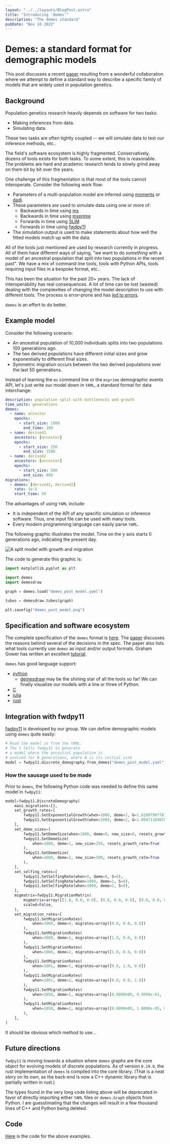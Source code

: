 ```yaml
---
layout: "../../layouts/BlogPost.astro"
title: "Introducing 'demes'"
description: "The demes standard"
pubDate: "Nov 16 2022"
---
```


# Demes: a standard format for demographic models

This post discusses a recent [paper](https://www.biorxiv.org/content/10.1101/2022.05.31.494112v1) resulting from a wonderful collaboration where we attempt to define a standard way to describe a specific family of models that are widely used in population genetics.

## Background

Population genetics research heavily depends on software for two tasks:

* Making inferences from data.
* Simulating data.

These two tasks are often tightly coupled -- we will simulate data to test our inference methods, etc..

The field's software ecosystem is highly fragmented.
Conservatively, dozens of tools exists for both tasks.
To some extent, this is reasonable.
The problems are hard and academic research tends to slowly grind away on them bit by bit over the years.

One challenge of this fragmentation is that most of the tools cannot interoperate.
Consider the following work flow:

* Parameters of a multi-population model are inferred using [moments](https://moments.readthedocs.io/en/main/) or [dadi](https://dadi.readthedocs.io/en/latest/).
* These parameters are used to simulate data using one or more of:
  * Backwards in time using [ms](https://home.uchicago.edu/~rhudson1/source/mksamples.html)
  * Backwards in time using [msprime](https://tskit.dev/msprime/docs/stable/intro.html)
  * Forwards in time using [SLiM](https://messerlab.org/slim/)
  * Forwards in time using [fwdpy11](https://molpopgen.github.io/fwdpy11)
* The simulation output is used to make statements about how well the fitted models match up with the data.
  
All of the tools just mentioned are used by research currently in progress.
All of them have different ways of saying, "we want to do *something* with a model of an ancestral population that split into two populations in the recent past".
We have a mix of command line tools, tools with Python APIs, tools requiring input files in a bespoke format, etc..

This has been the situation for the past 20+ years.
The lack of interoperability has real consequences.
A lot of time can be lost (wasted) dealing with the complexities of changing the model description to use with different tools.
The process is error-prone and has [led to errors](https://www.biorxiv.org/content/10.1101/2020.06.04.131284v1.full).

`demes` is an effort to do better.

## Example model

Consider the following scenario:

* An ancestral population of 10,000 individuals splits into two populations 100 generations ago.
* The two derived populations have different initial sizes and grow exponentially to different final sizes.
* Symmetric migration occurs between the two derived populations over the last 50 generations.

Instead of learning the `ms` command line or the `msprime` demographic events API, let's just write our model down in `YAML`, a standard format for data interchange:

```yaml
description: population split with bottlenecks and growth
time_units: generations
demes:
  - name: ancestor
    epochs:
      - start_size: 1000
        end_time: 100
  - name: derived1
    ancestors: [ancestor]
    epochs:
      - start_size: 250
        end_size: 1500
  - name: derived2
    ancestors: [ancestor]
    epochs:
      - start_size: 500
        end_size: 800
migrations:
  - demes: [derived1, derived2]
    rate: 1e-5
    start_time: 50
```

The advantages of using `YAML` include:

* It is independent of the API of any specific simulation or inference software.
  Thus, one input file can be used with many tools.
* Every modern programming language can easily parse `YAML`.

The following graphic illustrates the model.
Time on the y axis starts 0 generations ago, indicating the present day.

![A split model with growth and migration](/demes_post_model.png)

The code to generate this graphic is:

```python
import matplotlib.pyplot as plt

import demes
import demesdraw

graph = demes.load("demes_post_model.yaml")

tubes = demesdraw.tubes(graph)

plt.savefig("demes_post_model.png")
```

## Specification and software ecosystem

The complete specification of the `demes` format is [here](https://popsim-consortium.github.io/demes-spec-docs/main/tutorial.html).
The [paper](https://www.biorxiv.org/content/10.1101/2022.05.31.494112v1) discusses the reasons behind several of the decisions in the spec.
The paper also lists what tools currently use `demes` as input and/or output formats.
Graham Gower has written an excellent [tutorial](https://popsim-consortium.github.io/demes-spec-docs/main/tutorial.html).

`demes` has good language support:

* [python](https://popsim-consortium.github.io/demes-docs/latest/introduction.html)
  * [demesdraw](https://grahamgower.github.io/demesdraw/latest/quickstart.html) may be the shining star of all the tools so far!
    We can finally visualize our models with a line or three of Python.
* [C](https://github.com/grahamgower/demes-c)
* [julia](https://github.com/apragsdale/Demes.jl)
* [rust](https://docs.rs/demes)


## Integration with fwdpy11

[fwdpy11](https://molpopgen.github.io) is developed by our group.
We can define demographic models using `demes` quite easily:

```python
# Read the model in from the YAML.
# The 1 tells fwdpy11 to generate
# a model where the ancestral population is
# evolved for N generations, where N is its initial size
model = fwdpy11.discrete_demography.from_demes("demes_post_model.yaml", 1)
```

### How the sausage used to be made

Prior to `demes`, the following Python code was needed to define this same model in `fwdpy11`:

```python
model=fwdpy11.DiscreteDemography(
    mass_migrations=[],
    set_growth_rates=[
        fwdpy11.SetExponentialGrowth(when=1000, deme=1, G=1.0180790778133073),
        fwdpy11.SetExponentialGrowth(when=1000, deme=2, G=1.0047110987876184),
    ],
    set_deme_sizes=[
        fwdpy11.SetDemeSize(when=1000, deme=0, new_size=0, resets_growth_rate=True),
        fwdpy11.SetDemeSize(
            when=1000, deme=1, new_size=250, resets_growth_rate=True
        ),
        fwdpy11.SetDemeSize(
            when=1000, deme=2, new_size=500, resets_growth_rate=True
        ),
    ],
    set_selfing_rates=[
        fwdpy11.SetSelfingRate(when=0, deme=0, S=0),
        fwdpy11.SetSelfingRate(when=1000, deme=1, S=0),
        fwdpy11.SetSelfingRate(when=1000, deme=2, S=0),
    ],
    migmatrix=fwdpy11.MigrationMatrix(
        migmatrix=array([[1.0, 0.0, 0.0], [0.0, 0.0, 0.0], [0.0, 0.0, 0.0]]),
        scaled=False,
    ),
    set_migration_rates=[
        fwdpy11.SetMigrationRates(
            when=1000, deme=0, migrates=array([0.0, 0.0, 0.0])
        ),
        fwdpy11.SetMigrationRates(
            when=1000, deme=1, migrates=array([1.0, 0.0, 0.0])
        ),
        fwdpy11.SetMigrationRates(
            when=1000, deme=2, migrates=array([1.0, 0.0, 0.0])
        ),
        fwdpy11.SetMigrationRates(
            when=1001, deme=1, migrates=array([0.0, 1.0, 0.0])
        ),
        fwdpy11.SetMigrationRates(
            when=1001, deme=2, migrates=array([0.0, 0.0, 1.0])
        ),
        fwdpy11.SetMigrationRates(
            when=1050, deme=1, migrates=array([0.0000e00, 9.9999e-01, 1.0000e-05])
        ),
        fwdpy11.SetMigrationRates(
            when=1050, deme=2, migrates=array([0.0000e00, 1.0000e-05, 9.9999e-01])
        ),
    ],
)
```

It should be obvious which method to use...

## Future directions

`fwdpy11` is moving towards a situation where `demes` graphs are the core object for evolving models of discrete populations.
As of version `0.19.0`, the rust implementation of `demes` is compiled into the core library.
(That is a neat story on its own, as the back-end is now a C++ dynamic library that is partially written in rust.)

The types found in the very long code listing above will be deprecated in favor of directly importing either `YAML` files or `demes.Graph` objects from Python.
I am guesstimating that the changes will result in a few thousand lines of C++ and Python being deleted.

## Code

[Here](https://github.com/thorntonlab/demes_post_code) is the code for the above examples.
